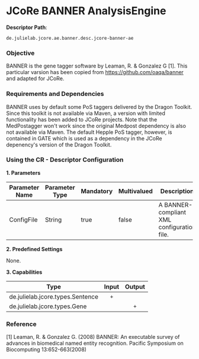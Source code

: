 # JCoRe BANNER AnalysisEngine

**Descriptor Path**:
```
de.julielab.jcore.ae.banner.desc.jcore-banner-ae
```

### Objective

BANNER is the gene tagger software by Leaman, R. & Gonzalez G [1]. This particular varsion has been copied from https://github.com/oaqa/banner and adapted for JCoRe.

### Requirements and Dependencies

BANNER uses by default some PoS taggers delivered by the Dragon Toolkit. Since this toolkit is not available via Maven, a version with limited functionality has been added to JCoRe projects. Note that the MedPostagger won't work since the original Medpost dependency is also not available via Maven. The default Hepple PoS tagger, however, is contained in GATE which is used as a dependency in the JCoRe depenency's version of the Dragon Toolkit.

### Using the CR - Descriptor Configuration

**1. Parameters**

| Parameter Name | Parameter Type | Mandatory | Multivalued | Description |
|----------------|----------------|-----------|-------------|-------------|
| ConfigFile | String | true | false | A BANNER-compliant XML configuration file. |

**2. Predefined Settings**

None.

**3. Capabilities**

| Type | Input | Output |
|------|:-----:|:------:|
| de.julielab.jcore.types.Sentence | `+` | |
| de.julielab.jcore.types.Gene | | `+` |


### Reference
[1] Leaman, R. & Gonzalez G. (2008) BANNER: An executable survey of advances in biomedical named entity recognition. Pacific Symposium on Biocomputing 13:652-663(2008)

